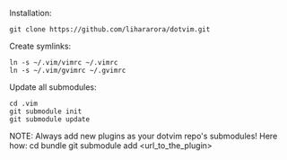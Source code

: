 Installation:

	git clone https://github.com/lihararora/dotvim.git

Create symlinks:

	ln -s ~/.vim/vimrc ~/.vimrc
	ln -s ~/.vim/gvimrc ~/.gvimrc

Update all submodules:

	cd .vim
	git submodule init
	git submodule update

NOTE: Always add new plugins as your dotvim repo's submodules! Here how:
	cd bundle
	git submodule add <url_to_the_plugin>
